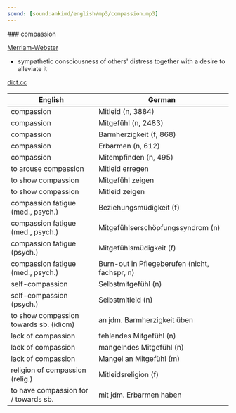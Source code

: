```yaml
---
sound: [sound:ankimd/english/mp3/compassion.mp3]
---
```


\### compassion

[Merriam-Webster](https://www.merriam-webster.com/dictionary/compassion)

- sympathetic consciousness of others' distress together with a desire to alleviate it

[dict.cc](https://www.dict.cc/compassion)

| English        | German       |
| -------------- | ------------ |
| compassion | Mitleid (n, 3884) |
| compassion | Mitgefühl (n, 2483) |
| compassion | Barmherzigkeit (f, 868) |
| compassion | Erbarmen (n, 612) |
| compassion | Mitempfinden (n, 495) |
| to arouse compassion | Mitleid erregen |
| to show compassion | Mitgefühl zeigen |
| to show compassion | Mitleid zeigen |
| compassion fatigue (med., psych.) | Beziehungsmüdigkeit (f) |
| compassion fatigue (med., psych.) | Mitgefühlserschöpfungssyndrom (n) |
| compassion fatigue (psych.) | Mitgefühlsmüdigkeit (f) |
| compassion fatigue (med., psych.) | Burn-out in Pflegeberufen (nicht, fachspr, n) |
| self-compassion | Selbstmitgefühl (n) |
| self-compassion (psych.) | Selbstmitleid (n) |
| to show compassion towards sb. (idiom) | an jdm. Barmherzigkeit üben |
| lack of compassion | fehlendes Mitgefühl (n) |
| lack of compassion | mangelndes Mitgefühl (n) |
| lack of compassion | Mangel an Mitgefühl (m) |
| religion of compassion (relig.) | Mitleidsreligion (f) |
| to have compassion for / towards sb. | mit jdm. Erbarmen haben |
